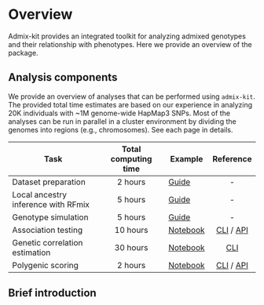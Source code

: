 # Overview

Admix-kit provides an integrated toolkit for analyzing admixed genotypes and their relationship with phenotypes. Here we provide an overview of the package.

## Analysis components

We provide an overview of analyses that can be performed using `admix-kit`. The provided total time estimates are based on our experience in analyzing 20K individuals with ~1M genome-wide HapMap3 SNPs. Most of the analyses can be run in parallel in a cluster environment by dividing the genomes into regions (e.g., chromosomes). See each page in details.

| Task                                | Total computing time | Example                               |                          Reference                           |
| ----------------------------------- | :------------------: | ------------------------------------- | :----------------------------------------------------------: |
| Dataset preparation                 |       2 hours        | [Guide](prepare-dataset.md)           |                              -                               |
| Local ancestry inference with RFmix |       5 hours        | [Guide](rfmix.md)                     |                              -                               |
| Genotype simulation                 |       5 hours        | [Guide](simulate-admix-genotype.md)   |                              -                               |
| Association testing                 |       10 hours       | [Notebook](notebooks/assoc.ipynb)     | [CLI](cli/assoc-test.md) / [API](api.md#association-testing) |
| Genetic correlation estimation      |       30 hours       | [Notebook](notebooks/genet-cor.ipynb) |                   [CLI](cli/genet-cor.md)                    |
| Polygenic scoring                   |       2 hours        | [Notebook](notebooks/pgs.ipynb)       |     [CLI](cli/pgs.md) / [API](api.md#polygenic-scoring)      |

## Brief introduction


